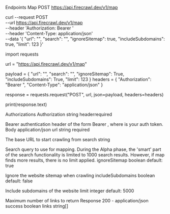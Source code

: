 Endpoints
Map
POST
https://api.firecrawl.dev/v1/map


curl --request POST \
  --url https://api.firecrawl.dev/v1/map \
  --header 'Authorization: Bearer <token>' \
  --header 'Content-Type: application/json' \
  --data '{
  "url": "<string>",
  "search": "<string>",
  "ignoreSitemap": true,
  "includeSubdomains": true,
  "limit": 123
}'


import requests

url = "https://api.firecrawl.dev/v1/map"

payload = {
    "url": "<string>",
    "search": "<string>",
    "ignoreSitemap": True,
    "includeSubdomains": True,
    "limit": 123
}
headers = {
    "Authorization": "Bearer <token>",
    "Content-Type": "application/json"
}

response = requests.request("POST", url, json=payload, headers=headers)

print(response.text)


Authorizations
Authorization
string
headerrequired

Bearer authentication header of the form Bearer <token>, where <token> is your auth token.
Body
application/json
url
string
required

The base URL to start crawling from
search
string

Search query to use for mapping. During the Alpha phase, the 'smart' part of the search functionality is limited to 1000 search results. However, if map finds more results, there is no limit applied.
ignoreSitemap
boolean
default: true

Ignore the website sitemap when crawling
includeSubdomains
boolean
default: false

Include subdomains of the website
limit
integer
default: 5000

Maximum number of links to return
Response
200 - application/json
success
boolean
links
string[]